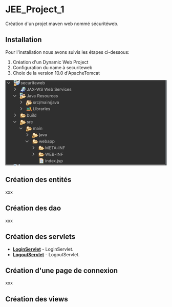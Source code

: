 # JEE_Project_1

Création d'un projet maven web nommé sécuritéweb.

## Installation

Pour l'installation nous avons suivis les étapes ci-dessous:

1. Création d'un Dynamic Web Project
2. Configuration du name à securiteweb
3. Choix de la version 10.0 d'ApacheTomcat

![Capture](https://raw.githubusercontent.com/cheikh0101/JEE_Project_1/main/capture/Capture%20d%E2%80%99%C3%A9cran%202023-01-18%20%C3%A0%2019.56.06.png)

## Création des entités

xxx

## Création des dao

xxx

## Création des servlets

- __[LoginServlet](https://nodeca.github.io/pica/demo/)__ - LoginServlet.
- __[LogoutServlet](https://github.com/nodeca/babelfish/)__ - LogoutServlet.

## Création d'une page de connexion

xxx

## Création des views
